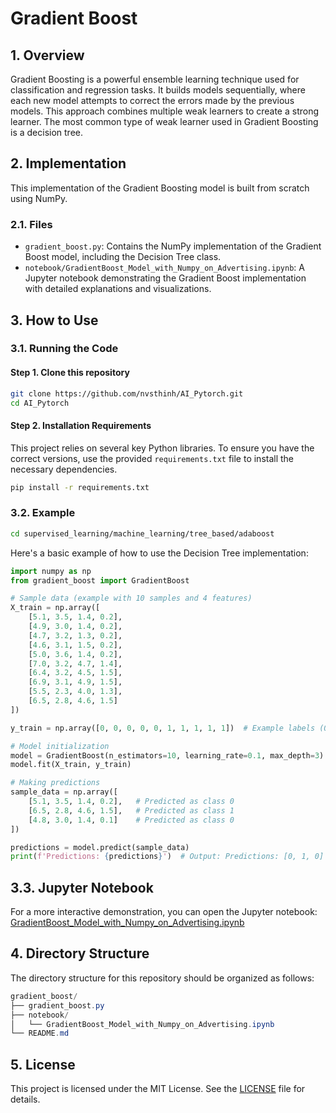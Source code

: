 # Gradient Boost

## 1. Overview
Gradient Boosting is a powerful ensemble learning technique used for classification and regression tasks. It builds models sequentially, where each new model attempts to correct the errors made by the previous models. This approach combines multiple weak learners to create a strong learner. The most common type of weak learner used in Gradient Boosting is a decision tree.

## 2. Implementation
This implementation of the Gradient Boosting model is built from scratch using NumPy.

### 2.1. Files
- `gradient_boost.py`: Contains the NumPy implementation of the Gradient Boost model, including the Decision Tree class.
- `notebook/GradientBoost_Model_with_Numpy_on_Advertising.ipynb`: A Jupyter notebook demonstrating the Gradient Boost implementation with detailed explanations and visualizations.

## 3. How to Use
### 3.1. Running the Code
#### Step 1. Clone this repository
```bash
git clone https://github.com/nvsthinh/AI_Pytorch.git
cd AI_Pytorch
```
#### Step 2. Installation Requirements
This project relies on several key Python libraries. To ensure you have the correct versions, use the provided `requirements.txt` file to install the necessary dependencies.
```bash
pip install -r requirements.txt
```

### 3.2. Example
```bash
cd supervised_learning/machine_learning/tree_based/adaboost
```
Here's a basic example of how to use the Decision Tree implementation:
```python
import numpy as np
from gradient_boost import GradientBoost

# Sample data (example with 10 samples and 4 features)
X_train = np.array([
    [5.1, 3.5, 1.4, 0.2],
    [4.9, 3.0, 1.4, 0.2],
    [4.7, 3.2, 1.3, 0.2],
    [4.6, 3.1, 1.5, 0.2],
    [5.0, 3.6, 1.4, 0.2],
    [7.0, 3.2, 4.7, 1.4],
    [6.4, 3.2, 4.5, 1.5],
    [6.9, 3.1, 4.9, 1.5],
    [5.5, 2.3, 4.0, 1.3],
    [6.5, 2.8, 4.6, 1.5]
])

y_train = np.array([0, 0, 0, 0, 0, 1, 1, 1, 1, 1])  # Example labels (0 or 1)

# Model initialization
model = GradientBoost(n_estimators=10, learning_rate=0.1, max_depth=3)
model.fit(X_train, y_train)

# Making predictions
sample_data = np.array([
    [5.1, 3.5, 1.4, 0.2],   # Predicted as class 0
    [6.5, 2.8, 4.6, 1.5],   # Predicted as class 1
    [4.8, 3.0, 1.4, 0.1]    # Predicted as class 0
])

predictions = model.predict(sample_data)
print(f'Predictions: {predictions}')  # Output: Predictions: [0, 1, 0]
```
## 3.3. Jupyter Notebook
For a more interactive demonstration, you can open the Jupyter notebook: [GradientBoost_Model_with_Numpy_on_Advertising.ipynb](https://github.com/nvsthinh/AI_Pytorch/blob/main/supervised_learning/machine_learning/tree_based/gradientboost/notebook/GradientBoost_Model_with_Numpy_on_Advertising.ipynb)

## 4. Directory Structure
The directory structure for this repository should be organized as follows:
```csharp
gradient_boost/
├── gradient_boost.py
├── notebook/
│   └── GradientBoost_Model_with_Numpy_on_Advertising.ipynb
└── README.md
```

## 5. License
This project is licensed under the MIT License. See the [LICENSE](https://github.com/nvsthinh/AI_Pytorch/blob/main/LICENSE) file for details.